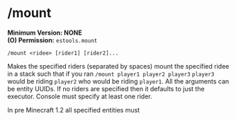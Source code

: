 # /mount

**Minimum Version: NONE**  
**(O) Permission:** `estools.mount`
```
/mount <ridee> [rider1] [rider2]...
```

Makes the specified riders (separated by spaces) mount the specified
ridee in a stack such that if you ran `/mount player1 player2 player3`
`player3` would be riding `player2` who would be riding `player1`.
All the arguments can be entity UUIDs. If no riders are specified
then it defaults to just the executor. Console must specify at
least one rider.

In pre Minecraft 1.2 all specified entities must
